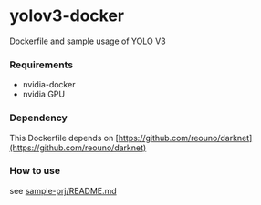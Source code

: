 # yolov3-docker
Dockerfile and sample usage of YOLO V3

### Requirements

- nvidia-docker
- nvidia GPU

### Dependency

This Dockerfile depends on [https://github.com/reouno/darknet](https://github.com/reouno/darknet)

### How to use

see [sample-prj/README.md](https://github.com/reouno/yolov3-docker/blob/master/sample-prj/README.md)
